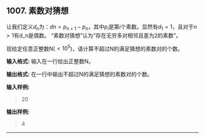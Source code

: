 ## 1007. 素数对猜想
让我们定义$d_n$为：$d_​n=p_{​n+1}−p_n$，其中$p_i$是第$i$个素数。显然有$d_1=1$，且对于$n>1$有d_n是偶数。
“素数对猜想”认为“存在无穷多对相邻且差为2的素数”。

现给定任意正整数N($<10
^5$)，请计算不超过N的满足猜想的素数对的个数。

**输入格式:**
输入在一行给出正整数N。

**输出格式:**
在一行中输出不超过N的满足猜想的素数对的个数。

**输入样例:**
>20

**输出样例:**
>4

---
```c

```